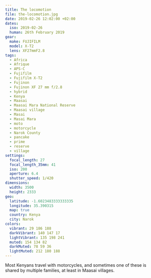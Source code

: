 ```yaml
---
title: The locomotion
file: the-locomotion.jpg
date: 2019-02-26 12:02:00 +02:00
dates:
  iso: 2019-02-26
  human: 26th February 2019
gear:
  make: FUJIFILM
  model: X-T2
  lens: XF27mmF2.8
tags:
  - Africa
  - Afrique
  - APS-C
  - Fujifilm
  - Fujifilm X-T2
  - Fujinon
  - Fujinon XF 27 mm f/2.8
  - hybrid
  - Kenya
  - Maasai
  - Maasai Mara National Reserve
  - Maasai village
  - Masai
  - Masai Mara
  - moto
  - motorcycle
  - Narok County
  - pancake
  - prime
  - reserve
  - village
settings:
  focal_length: 27
  focal_length_35mm: 41
  iso: 200
  aperture: 6.4
  shutter_speed: 1/420
dimensions:
  width: 3500
  height: 2333
geo:
  latitude: -1.6023483333333335
  longitude: 35.390315
  map: true
  country: Kenya
  city: Narok
colors:
  vibrant: 29 186 188
  darkVibrant: 140 147 17
  lightVibrant: 135 198 241
  muted: 154 134 82
  darkMuted: 78 59 36
  lightMuted: 212 180 188
---
```


Most Kenyans travel with motorcycles, and sometimes one of these is shared by multiple families, at least in Maasai villages.
